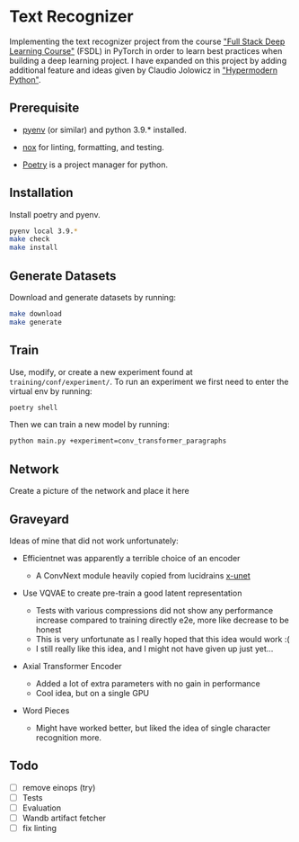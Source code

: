 # Text Recognizer
Implementing the text recognizer project from the course ["Full Stack Deep Learning Course"](https://fullstackdeeplearning.com/march2019) (FSDL) in PyTorch in order to learn best practices when building a deep learning project. I have expanded on this project by adding additional feature and ideas given by Claudio Jolowicz in ["Hypermodern Python"](https://cjolowicz.github.io/posts/hypermodern-python-01-setup/).

## Prerequisite

- [pyenv](https://github.com/pyenv/pyenv) (or similar) and python 3.9.\* installed.

- [nox](https://nox.thea.codes/en/stable/index.html) for linting, formatting, and testing.

- [Poetry](https://python-poetry.org/) is a project manager for python.

## Installation

Install poetry and pyenv.

```sh
pyenv local 3.9.*
make check
make install
```

## Generate Datasets

Download and generate datasets by running:

```sh
make download
make generate
```

## Train

Use, modify, or create a new experiment found at `training/conf/experiment/`.
To run an experiment we first need to enter the virtual env by running:

```sh
poetry shell
```

Then we can train a new model by running:

```sh
python main.py +experiment=conv_transformer_paragraphs
```

## Network

Create a picture of the network and place it here

## Graveyard

Ideas of mine that did not work unfortunately:

* Efficientnet was apparently a terrible choice of an encoder
  - A ConvNext module heavily copied from lucidrains [x-unet](https://github.com/lucidrains/x-unet)

* Use VQVAE to create pre-train a good latent representation
  - Tests with various compressions did not show any performance increase compared to training directly e2e, more like decrease to be honest
  - This is very unfortunate as I really hoped that this idea would work :(
  - I still really like this idea, and I might not have given up just yet...

* Axial Transformer Encoder
  - Added a lot of extra parameters with no gain in performance
  - Cool idea, but on a single GPU

* Word Pieces
  - Might have worked better, but liked the idea of single character recognition more.

## Todo
- [ ] remove einops (try)
- [ ] Tests
- [ ] Evaluation
- [ ] Wandb artifact fetcher
- [ ] fix linting
